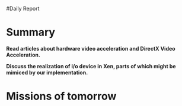 #Daily Report

# Summary #
**Read articles about hardware video acceleration and DirectX Video Acceleration.**

**Discuss the realization of i/o device in Xen, parts of which might be mimiced by our implementation.**

# Missions of tomorrow #
